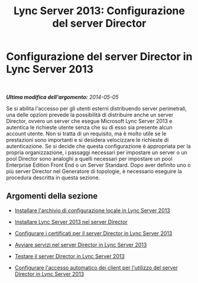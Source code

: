 ﻿---
title: 'Lync Server 2013: Configurazione del server Director'
TOCTitle: Configurazione del server Director
ms:assetid: 408b76f7-6fdd-4e50-8a3e-e87db12c1394
ms:mtpsurl: https://technet.microsoft.com/it-it/library/Gg425915(v=OCS.15)
ms:contentKeyID: 49300321
ms.date: 08/24/2015
mtps_version: v=OCS.15
ms.translationtype: HT
---

# Configurazione del server Director in Lync Server 2013

 

_**Ultima modifica dell'argomento:** 2014-05-05_

Se si abilita l'accesso per gli utenti esterni distribuendo server perimetrali, una delle opzioni prevede la possibilità di distribuire anche un server Director, ovvero un server che esegue Microsoft Lync Server 2013 e autentica le richieste utente senza che su di esso sia presente alcun account utente. Non si tratta di un requisito, ma è molto utile se le prestazioni sono importanti e si desidera velocizzare le richieste di autenticazione. Se si decide che questa configurazione è appropriata per la propria organizzazione, i passaggi necessari per impostare un server o un pool Director sono analoghi a quelli necessari per impostare un pool Enterprise Edition Front End o un Server Standard. Dopo aver definito uno o più server Director nel Generatore di topologie, è necessario eseguire la procedura descritta in questa sezione.

## Argomenti della sezione

  - [Installare l'archivio di configurazione locale in Lync Server 2013](lync-server-2013-install-the-local-configuration-store.md)

  - [Installare Lync Server 2013 nel server Director](lync-server-2013-install-lync-server-on-the-director.md)

  - [Configurare i certificati per il server Director in Lync Server 2013](lync-server-2013-configure-certificates-for-the-director.md)

  - [Avviare servizi nel server Director in Lync Server 2013](lync-server-2013-start-services-on-the-director.md)

  - [Testare il server Director in Lync Server 2013](lync-server-2013-test-the-director.md)

  - [Configurare l'accesso automatico dei client per l'utilizzo del server Director in Lync Server 2013](lync-server-2013-configure-automatic-client-sign-in-to-use-the-director.md)

